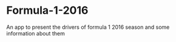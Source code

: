 # Formula-1-2016
An app to present the drivers of formula 1 2016 season and some information about them
